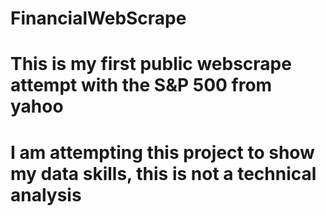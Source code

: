 # FinancialWebScrape

# This is my first public webscrape attempt with the S&P 500 from yahoo

# I am attempting this project to show my data skills, this is not a technical analysis

